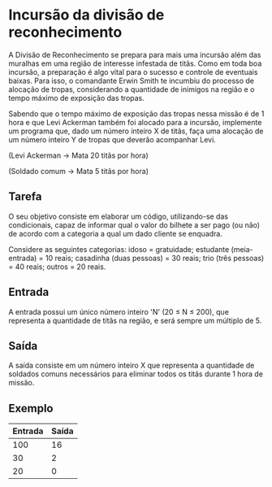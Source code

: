# Incursão da divisão de reconhecimento

A Divisão de Reconhecimento se prepara para mais uma incursão além das muralhas em uma região de interesse infestada de titãs. Como em toda boa incursão, a preparação é algo vital para o sucesso e controle de eventuais baixas. Para isso, o comandante Erwin Smith te incumbiu do processo de alocação de tropas, considerando a quantidade de inimigos na região e o tempo máximo de exposição das tropas.

Sabendo que o tempo máximo de exposição das tropas nessa missão é de 1 hora e que Levi Ackerman também foi alocado para a incursão, implemente um programa que, dado um número inteiro X de titãs, faça uma alocação de um número inteiro Y de tropas que deverão acompanhar Levi.

(Levi Ackerman -> Mata 20 titãs por hora)

(Soldado comum -> Mata 5 titãs por hora)

## Tarefa

O seu objetivo consiste em elaborar um código, utilizando-se das condicionais, capaz de informar qual o valor do bilhete a ser pago (ou não) de acordo com a categoria a qual um dado cliente se enquadra.

Considere as seguintes categorias: idoso = gratuidade; estudante (meia-entrada) = 10 reais; casadinha (duas pessoas) = 30 reais; trio (três pessoas) = 40 reais; outros = 20 reais.

## Entrada

A entrada possui um único número inteiro 'N' (20 ≤ N ≤ 200), que representa a quantidade de titãs na região, e será sempre um múltiplo de 5.

## Saída

A saída consiste em um número inteiro X que representa a quantidade de soldados comuns necessários para eliminar todos os titãs durante 1 hora de missão.

## Exemplo

| Entrada | Saída |
| ------- | ----- |
| 100     | 16    |
| 30      | 2     |
| 20      | 0     |
